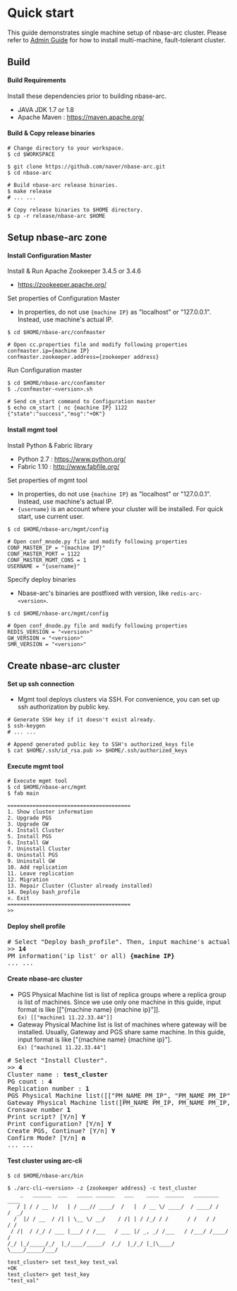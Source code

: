 # Quick start
This guide demonstrates single machine setup of nbase-arc cluster. Please refer to [Admin Guide](admin/AdminGuide.md) for how to install multi-machine, fault-tolerant cluster.

## Build
#### Build Requirements
Install these dependencies prior to building nbase-arc.
* JAVA JDK 1.7 or 1.8
* Apache Maven : https://maven.apache.org/

#### Build & Copy release binaries
```shell
# Change directory to your workspace.
$ cd $WORKSPACE

$ git clone https://github.com/naver/nbase-arc.git
$ cd nbase-arc

# Build nbase-arc release binaries.
$ make release
# ... ...

# Copy release binaries to $HOME directory.
$ cp -r release/nbase-arc $HOME
```

## Setup nbase-arc zone
#### Install Configuration Master
Install & Run Apache Zookeeper 3.4.5 or 3.4.6
* https://zookeeper.apache.org/

Set properties of Configuration Master
* In properties, do not use `{machine IP}` as "localhost" or "127.0.0.1". Instead, use machine's actual IP.
```shell
$ cd $HOME/nbase-arc/confmaster

# Open cc.properties file and modify following properties
confmaster.ip={machine IP}
confmaster.zookeeper.address={zookeeper address}
```

Run Configuration master
```shell
$ cd $HOME/nbase-arc/confamster
$ ./confmaster-<version>.sh

# Send cm_start command to Configuration master
$ echo cm_start | nc {machine IP} 1122
{"state":"success","msg":"+OK"}
```

#### Install mgmt tool
Install Python & Fabric library
* Python 2.7 : https://www.python.org/
* Fabric 1.10 : http://www.fabfile.org/

Set properties of mgmt tool
* In properties, do not use `{machine IP}` as "localhost" or "127.0.0.1". Instead, use machine's actual IP.
* `{username}` is an account where your cluster will be installed. For quick start, use current user.
```shell
$ cd $HOME/nbase-arc/mgmt/config

# Open conf_mnode.py file and modify following properties
CONF_MASTER_IP = "{machine IP}"
CONF_MASTER_PORT = 1122
CONF_MASTER_MGMT_CONS = 1
USERNAME = "{username}"
```

Specify deploy binaries
* Nbase-arc's binaries are postfixed with version, like `redis-arc-<version>`.
```shell
$ cd $HOME/nbase-arc/mgmt/config

# Open conf_dnode.py file and modify following properties
REDIS_VERSION = "<version>"
GW_VERSION = "<version>"
SMR_VERSION = "<version>"
```

## Create nbase-arc cluster
#### Set up ssh connection
* Mgmt tool deploys clusters via SSH. For convenience, you can set up ssh authorization by public key.
```shell
# Generate SSH key if it doesn't exist already.
$ ssh-keygen
# ... ...

# Append generated public key to SSH's authorized_keys file
$ cat $HOME/.ssh/id_rsa.pub >> $HOME/.ssh/authorized_keys
```

#### Execute mgmt tool
```shell
# Execute mgmt tool
$ cd $HOME/nbase-arc/mgmt
$ fab main

=======================================
1. Show cluster information
2. Upgrade PGS
3. Upgrade GW
4. Install Cluster
5. Install PGS
6. Install GW
7. Uninstall Cluster
8. Uninstall PGS
9. Uninstall GW
10. Add replication
11. Leave replication
12. Migration
13. Repair Cluster (Cluster already installed)
14. Deploy bash_profile
x. Exit
=======================================
>>
```

#### Deploy shell profile
<pre>
# Select "Deploy bash_profile". Then, input machine's actual IP
>> <b>14</b>
PM information('ip list' or all) <b>{machine IP}</b>
... ...
</pre>

#### Create nbase-arc cluster
* PGS Physical Machine list is list of replica groups where a replica group is list of machines. Since we use only one machine in this guide, input format is like [["{machine name} {machine ip}"]].  
`Ex) [["machine1 11.22.33.44"]]`
* Gateway Physical Machine list is list of machines where gateway will be installed. Usually, Gateway and PGS share same machine. In this guide, input format is like ["{machine name} {machine ip}"].  
`Ex) ["machine1 11.22.33.44"]`

<pre>
# Select "Install Cluster".
>> <b>4</b>
Cluster name : <b>test_cluster</b>
PG count : <b>4</b>
Replication number : <b>1</b>
PGS Physical Machine list([["PM_NAME PM_IP", "PM_NAME PM_IP"], ["PM_NAME PM_IP", "PM_NAME PM_IP"], ...]) <b>[["{machine name} {machine IP}"]]</b>
Gateway Physical Machine list([PM_NAME PM_IP, PM_NAME PM_IP, ...]) <b>["{machine name} {machine IP}"]</b>
Cronsave number <b>1</b>
Print script? [Y/n] <b>Y</b>
Print configuration? [Y/n] <b>Y</b>
Create PGS, Continue? [Y/n] <b>Y</b>
Confirm Mode? [Y/n] <b>n</b>
... ...
</pre>

#### Test cluster using arc-cli
```shell
$ cd $HOME/nbase-arc/bin

$ ./arc-cli-<version> -z {zookeeper address} -c test_cluster
    _   ______  ___   _____ ______   ___    ____  ______   ________    ____
   / | / / __ )/   | / ___// ____/  /   |  / __ \/ ____/  / ____/ /   /  _/
  /  |/ / __  / /| | \__ \/ __/    / /| | / /_/ / /      / /   / /    / /
 / /|  / /_/ / ___ |___/ / /___   / ___ |/ _, _/ /___   / /___/ /____/ /
/_/ |_/_____/_/  |_/____/_____/  /_/  |_/_/ |_|\____/   \____/_____/___/

test_cluster> set test_key test_val
+OK
test_cluster> get test_key
"test_val"
```
